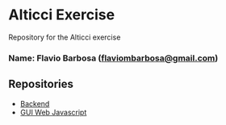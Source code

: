 # Alticci Exercise
Repository for the Alticci exercise

### Name: Flavio Barbosa (flaviombarbosa@gmail.com)

## Repositories

- [Backend](https://github.com/flaviobarbosa/alticci-backend)
- [GUI Web Javascript](https://github.com/flaviobarbosa/alticci-frontend)
